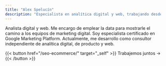 ```yaml
---
title: "Alex Spelucín"
description: "Especialista en analítica digital y web, trabajando desde Lima, Perú."
---
```


Analista digital y web. Me encargo de emplear la data para mostrarle el camino a los equipos de marketing digital. Soy especialista certificado en Google Marketing Platform. Actualmente, me desarrollo como consultor independiente de analítica digital, de producto y web.

{{< button href="/seo-ecommerce/" target="_self" >}}
Trabajemos juntos →
{{< /button >}}

